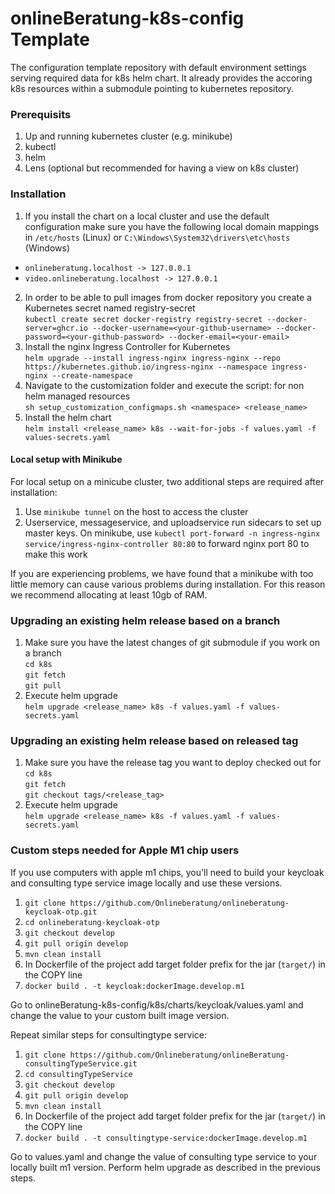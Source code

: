 # onlineBeratung-k8s-config Template
The configuration template repository with default environment settings serving required data for k8s helm chart.
It already provides the accoring k8s resources within a submodule pointing to kubernetes repository.

### Prerequisits
1. Up and running kubernetes cluster (e.g. minikube)
2. kubectl
3. helm
4. Lens (optional but recommended for having a view on k8s cluster)

### Installation
1. If you install the chart on a local cluster and use the default configuration make sure you have 
the following local domain mappings in `/etc/hosts` (Linux) or `C:\Windows\System32\drivers\etc\hosts` (Windows)
- `onlineberatung.localhost -> 127.0.0.1`
- `video.onlineberatung.localhost -> 127.0.0.1`
2. In order to be able to pull images from docker repository you create a Kubernetes secret named registry-secret\
`kubectl create secret docker-registry registry-secret --docker-server=ghcr.io --docker-username=<your-github-username> --docker-password=<your-github-password> --docker-email=<your-email>`
3. Install the nginx Ingress Controller for Kubernetes\
`helm upgrade --install ingress-nginx ingress-nginx --repo https://kubernetes.github.io/ingress-nginx --namespace ingress-nginx --create-namespace`
4. Navigate to the customization folder and execute the script: for non helm managed resources\
`sh setup_customization_configmaps.sh <namespace> <release_name>`
5. Install the helm chart\
`helm install <release_name> k8s --wait-for-jobs -f values.yaml -f values-secrets.yaml`

#### Local setup with Minikube
For local setup on a minicube cluster, two additional steps are required after installation:

1. Use `minikube tunnel` on the host to access the cluster
2. Userservice, messageservice, and uploadservice run sidecars to set up master keys. On minikube, use `kubectl port-forward -n ingress-nginx service/ingress-nginx-controller 80:80` to forward nginx port 80 to make this work

If you are experiencing problems, we have found that a minikube with too little memory can cause various problems during installation. For this reason we recommend allocating at least 10gb of RAM.

### Upgrading an existing helm release based on a branch
1. Make sure you have the latest changes of git submodule if you work on a branch \
`cd k8s`\
`git fetch`\
`git pull`
2. Execute helm upgrade\
`helm upgrade <release_name> k8s -f values.yaml -f values-secrets.yaml`

### Upgrading an existing helm release based on released tag
1. Make sure you have the release tag you want to deploy checked out for \
   `cd k8s`\
   `git fetch`\
   `git checkout tags/<release_tag>`
2. Execute helm upgrade\
   `helm upgrade <release_name> k8s -f values.yaml -f values-secrets.yaml`


### Custom steps needed for Apple M1 chip users
If you use computers with apple m1 chips, you'll need to build your keycloak and consulting type service image locally and use these versions.
1. `git clone https://github.com/Onlineberatung/onlineberatung-keycloak-otp.git`
1. `cd onlineberatung-keycloak-otp`
2. `git checkout develop `
3. `git pull origin develop`
4. `mvn clean install`
5. In Dockerfile of the project add target folder prefix for the jar (`target/`) in the COPY line
5. `docker build . -t keycloak:dockerImage.develop.m1`

Go to onlineBeratung-k8s-config/k8s/charts/keycloak/values.yaml and change the value to your custom built image version.

Repeat similar steps for consultingtype service:

1. `git clone https://github.com/Onlineberatung/onlineBeratung-consultingTypeService.git`
2. `cd consultingTypeService`
3. `git checkout develop `
4. `git pull origin develop`
5. `mvn clean install`
6. In Dockerfile of the project add target folder prefix for the jar (`target/`) in the COPY line
7. `docker build . -t consultingtype-service:dockerImage.develop.m1`

Go to values.yaml and change the value of consulting type service to your locally built m1 version.
Perform helm upgrade as described in the previous steps.
